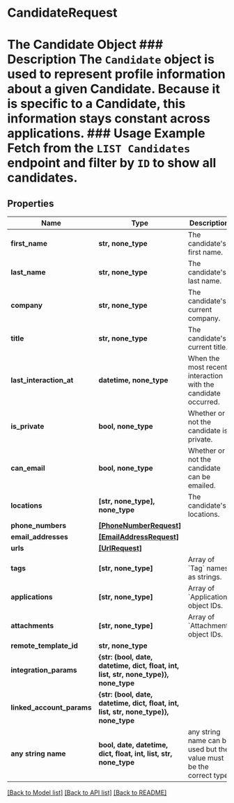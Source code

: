 # CandidateRequest

# The Candidate Object ### Description The `Candidate` object is used to represent profile information about a given Candidate. Because it is specific to a Candidate, this information stays constant across applications. ### Usage Example Fetch from the `LIST Candidates` endpoint and filter by `ID` to show all candidates.

## Properties
Name | Type | Description | Notes
------------ | ------------- | ------------- | -------------
**first_name** | **str, none_type** | The candidate&#39;s first name. | [optional] 
**last_name** | **str, none_type** | The candidate&#39;s last name. | [optional] 
**company** | **str, none_type** | The candidate&#39;s current company. | [optional] 
**title** | **str, none_type** | The candidate&#39;s current title. | [optional] 
**last_interaction_at** | **datetime, none_type** | When the most recent interaction with the candidate occurred. | [optional] 
**is_private** | **bool, none_type** | Whether or not the candidate is private. | [optional] 
**can_email** | **bool, none_type** | Whether or not the candidate can be emailed. | [optional] 
**locations** | **[str, none_type], none_type** | The candidate&#39;s locations. | [optional] 
**phone_numbers** | [**[PhoneNumberRequest]**](PhoneNumberRequest.md) |  | [optional] 
**email_addresses** | [**[EmailAddressRequest]**](EmailAddressRequest.md) |  | [optional] 
**urls** | [**[UrlRequest]**](UrlRequest.md) |  | [optional] 
**tags** | **[str, none_type]** | Array of &#x60;Tag&#x60; names as strings. | [optional] 
**applications** | **[str, none_type]** | Array of &#x60;Application&#x60; object IDs. | [optional] 
**attachments** | **[str, none_type]** | Array of &#x60;Attachment&#x60; object IDs. | [optional] 
**remote_template_id** | **str, none_type** |  | [optional] 
**integration_params** | **{str: (bool, date, datetime, dict, float, int, list, str, none_type)}, none_type** |  | [optional] 
**linked_account_params** | **{str: (bool, date, datetime, dict, float, int, list, str, none_type)}, none_type** |  | [optional] 
**any string name** | **bool, date, datetime, dict, float, int, list, str, none_type** | any string name can be used but the value must be the correct type | [optional]

[[Back to Model list]](../README.md#documentation-for-models) [[Back to API list]](../README.md#documentation-for-api-endpoints) [[Back to README]](../README.md)


